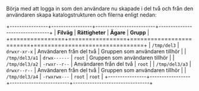 Börja med att logga in som den användare nu skapade i del två och från den
användaren skapa katalogstrukturen och filerna enligt nedan:


+----------------+-----------------+-------------------------+--------------------------------+
| **Filväg**     | **Rättigheter** | **Ägare**               | **Grupp**                      |
+================+=================+=========================+================================+
| `/tmp/del3`    | `drwxr-xr-x`    | Användaren från del två | Gruppen som användaren tillhör |
| `/tmp/del3/a1` | `drwx------`    | `root`                  | Gruppen som användaren tillhör |
| `/tmp/del3/a2` | `-rwxr--r--`    | Användaren från del två | `root`                         |
| `/tmp/del3/a3` | `drwxr--r--`    | Användaren från del två | Gruppen som användaren tillhör |
| `/tmp/del3/a4` | `-rwxrwx---`    | `root`                  | `root`                         |
+----------------+-----------------+-------------------------+--------------------------------+

